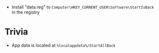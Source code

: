 * Install "data.reg" to `Computer\HKEY_CURRENT_USER\Software\StartIsBack` in the registry

# Trivia
* App data is located at `%localappdata%/StartAllBack`
